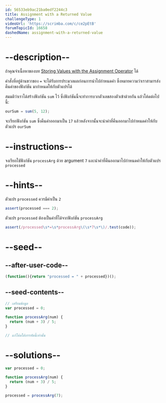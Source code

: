 ```yaml
---
id: 56533eb9ac21ba0edf2244c3
title: Assignment with a Returned Value
challengeType: 1
videoUrl: 'https://scrimba.com/c/ce2pEtB'
forumTopicId: 16658
dashedName: assignment-with-a-returned-value
---
```


# --description--

ถ้าคุณจำเนื้อหาของบท 
 [Storing Values ​​with the Assignment Operator](/learn/javascript-algorithms-and-data-structures/basic-javascript/storing-values-with-the-assignment-operator) ได้

 คำสั่งที่อยู่ด้านขวาของ `=` จะได้รับการประมวลผลก่อนการนำไปกำหนดค่า ซึ่งหมายความว่าเราสามารส่งคืนค่าของฟังก์ชัน มากำหนดให้กับตัวแปรได้

สมมติว่าเราได้สร้างฟังก์ชัน `sum` ไว้ ซึ่งฟังก์ชันนี้จะทำการบวกตัวเลขสองตัวเข้าด้วยกัน แล้วโค้ดต่อไปนี้:

```js
ourSum = sum(5, 12);
```

จะเรียกฟังก์ชัน `sum` ซึ่งคืนค่าออกมาเป็น `17` แล้วหลังจากนั้นจะนำค่าที่คืนออกมาไปกำหนดค่าให้กับตัวแปร `ourSum`

# --instructions--

จงเรียกใช้ฟังก์ชัน `processArg` ด้วย argument `7` และนำค่าที่คืนออกมาไปกำหนดค่าให้กับตัวแปร `processed`

# --hints--

ตัวแปร `processed` ควรมีค่าเป็น `2`

```js
assert(processed === 2);
```

ตัวแปร `processed` ต้องเป็นค่าที่ได้จากฟังก์ชัน `processArg`

```js
assert(/processed\s*=\s*processArg\(\s*7\s*\)/.test(code));
```

# --seed--

## --after-user-code--

```js
(function(){return "processed = " + processed})();
```

## --seed-contents--

```js
// เตรียมข้อมูล
var processed = 0;

function processArg(num) {
  return (num + 3) / 5;
}

// แก้โค้ดใต้บรรทัดนี้เท่านั้น
```

# --solutions--

```js
var processed = 0;

function processArg(num) {
  return (num + 3) / 5;
}

processed = processArg(7);
```
